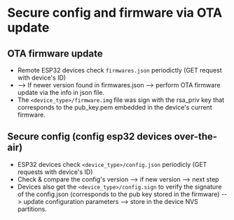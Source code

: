# Secure config and firmware via OTA update

## OTA firmware update
- Remote ESP32 devices check `firmwares.json` periodictly (GET request with device's ID)
- --> If newer version found in firmwares.json --> perform OTA firmware update via the info in json file.
- The `<device_type>/firmware.img` file was sign with the rsa_priv key that corresponds to the pub_key.pem embedded in the device's current firmware.

## Secure config (config esp32 devices over-the-air)
- ESP32 devices check `<device_type>/config.json` periodicly (GET requests with device's ID)
- Check & compare the config's version --> if new version --> next step
- Devices also get the `<device_type>/config.sign` to verify the signature of the config.json (corresponds to the pub key stored in the firmware) --> update configuration parameters --> store in the device NVS partitions.

